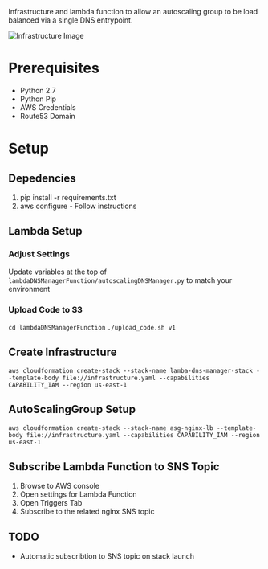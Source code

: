 
Infrastructure and lambda function to allow an autoscaling group to be load balanced via a single DNS entrypoint.

![Infrastructure Image](http://i.imgur.com/JgXwyzF.png)

# Prerequisites
* Python 2.7
* Python Pip
* AWS Credentials
* Route53 Domain

# Setup
## Depedencies
1. pip install -r requirements.txt
2. aws configure - Follow instructions

## Lambda Setup
### Adjust Settings
Update variables at the top of `lambdaDNSManagerFunction/autoscalingDNSManager.py` to match your environment

### Upload Code to S3
`cd lambdaDNSManagerFunction`
`./upload_code.sh v1`

## Create Infrastructure
`aws cloudformation create-stack --stack-name lamba-dns-manager-stack --template-body file://infrastructure.yaml --capabilities CAPABILITY_IAM --region us-east-1`

## AutoScalingGroup Setup
`aws cloudformation create-stack --stack-name asg-nginx-lb --template-body file://infrastructure.yaml --capabilities CAPABILITY_IAM --region us-east-1`

## Subscribe Lambda Function to SNS Topic
1. Browse to AWS console
2. Open settings for Lambda Function
3. Open Triggers Tab
4. Subscribe to the related nginx SNS topic

## TODO
* Automatic subscribtion to SNS topic on stack launch
